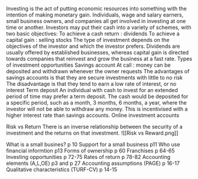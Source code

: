 Investing is the act of putting economic resources into something with the intention of making monetary gain. Individuals, wage and salary earners, small business owners, and companies all get involved in investing at one time or another. 
Investors may put their cash into a variety of schemes, with two basic objectives:
	To achieve a cash return : dividends
	To achieve a capital gain : selling stocks
The type of investment depends on the objectives of the investor and which the investor prefers. Dividends are usually offered by established businesses, whereas capital gain is directed towards companies that reinvest and grow the business at a fast rate. 
Types of investment opportunities
	Savings account
		At call : money can be deposited and withdrawn whenever the owner requests
		The advantages of savings accounts is that they are secure investments with little to no risk
		The disadvantage is that they tend to earn a low rate of interest, or no interest
	Term deposit
		An individual with cash to invest for an extended period of time may prefer a term deposit. The cash would be deposited for a specific period, such as a month, 3 months, 6 months, a year, where the investor will not be able to withdraw any money. This is incentivised with a higher interest rate than savings accounts.
		Online investment accounts
			

Risk vs Return
	There is an inverse relationship between the security of a investment and the returns on that investment. ![[Risk vs Reward.png]]


What is a small busines? p 10
Support for a small business p11
Who use financial informtion p13
Forms of ownership p 60
Franchises p 64-65
Investing opportunities p 72-75
Rates of return p 78-82
Accounting elements (A,L,OE) p3 and p 27 
Accounting assumptions (PAGE) p 16-17
Qualitative characteristics (TURF-CV) p 14-15